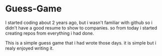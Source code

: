 # Guess-Game

I started coding about 2 years ago, but i wasn't familiar with github so i didn't have a good resume to show to companies.
so from today i started creating repos from everything i had done.

This is a simple guess game that i had wrote those days.
it is simple but i realy enjoyed writing it.
